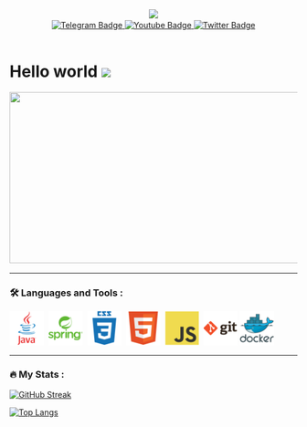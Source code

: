 <div id="header" align="center">
  <img src="https://i.giphy.com/media/v1.Y2lkPTc5MGI3NjExMm9tdnIwODZjdm03cmIzZXNwbnM4eDJ6bHhka241bjB0YWlpbGxxdSZlcD12MV9pbnRlcm5hbF9naWZfYnlfaWQmY3Q9cw/N4h9A9o5TcWmjdQZVJ/giphy.gif" width="100"/>
</div>

<div id="badges" align="center">
  <a href="https://web.telegram.org/k/#@MaximDoroshko">
    <img src="https://img.shields.io/badge/Telegram-blue?style=for-the-badge&logo=telegram&logoColor=white" alt="Telegram Badge"/>
  </a>
  <a href="https://discordapp.com/users/875075103501746276/">
    <img src="https://img.shields.io/badge/Discord-purple?style=for-the-badge&logo=discord&logoColor=white" alt="Youtube Badge"/>
  </a>
  <a href="https://vk.com/tankist_max">
    <img src="https://img.shields.io/badge/вконтакте-blue?style=for-the-badge&logo=vk&logoColor=white" alt="Twitter Badge"/>
  </a>
</div>

<div align="center">
  <img align="center" src="https://komarev.com/ghpvc/?username=maxdo1511&style=flat-square&color=blue" alt="" height="25px"/>
</div>

<h1>
  Hello world
  <img src="https://media.giphy.com/media/hvRJCLFzcasrR4ia7z/giphy.gif" width="30px"/>
</h1>

<div align="center">
  <img src="https://i.giphy.com/media/v1.Y2lkPTc5MGI3NjExdG40d2xhcXUyZ2d5Y2o5aDJ4YjR0anFubm9tOTFwanh0dGRmZW43MCZlcD12MV9pbnRlcm5hbF9naWZfYnlfaWQmY3Q9Zw/l0HlMldqhAt3QYEh2/giphy.gif" width="600" height="300"/>
</div>

---

### :hammer_and_wrench: Languages and Tools :
<div>
  <img src="https://github.com/devicons/devicon/blob/master/icons/java/java-original-wordmark.svg" title="Java" alt="Java" width="60" height="60"/>&nbsp;
  <img src="https://github.com/devicons/devicon/blob/master/icons/spring/spring-original-wordmark.svg" title="Spring" alt="Spring" width="60" height="60"/>&nbsp;
  <img src="https://github.com/devicons/devicon/blob/master/icons/css3/css3-plain-wordmark.svg"  title="CSS3" alt="CSS" width="60" height="60"/>&nbsp;
  <img src="https://github.com/devicons/devicon/blob/master/icons/html5/html5-original.svg" title="HTML5" alt="HTML"width="60" height="60"/>&nbsp;
  <img src="https://github.com/devicons/devicon/blob/master/icons/javascript/javascript-original.svg" title="JavaScript" alt="JavaScript" width="60" height="60"/>&nbsp;
  <img src="https://github.com/devicons/devicon/blob/master/icons/git/git-original-wordmark.svg" title="Git" **alt="Git" width="60" height="60"/>
  <img src="https://github.com/devicons/devicon/blob/master/icons/docker/docker-original-wordmark.svg" title="Docker" **alt="Docker" width="60" height="60"/>
</div>

---

### :fire: My Stats :

[![GitHub Streak](https://github-readme-streak-stats.herokuapp.com?user=maxdo1511&theme=dark&date_format=j%20M%5B%20Y%5D)](https://git.io/streak-stats)

[![Top Langs](https://github-readme-stats.vercel.app/api/top-langs/?username=maxdo1511&layout=compact&theme=vision-friendly-dark)](https://github.com/anuraghazra/github-readme-stats)
